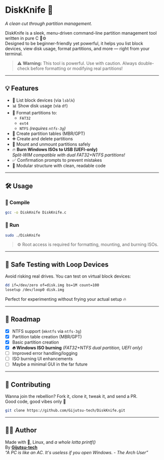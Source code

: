 
# DiskKnife 🔪  
*A clean cut through partition management.*

DiskKnife is a sleek, menu-driven command-line partition management tool written in pure C 🧠⚙️  
Designed to be beginner-friendly yet powerful, it helps you list block devices, view disk usage, format partitions, and more — right from your terminal.

> ⚠️ **Warning:** This tool is powerful. Use with caution. Always double-check before formatting or modifying real partitions!

---

## 💡 Features

- 🧾 List block devices (via `lsblk`)
- 📊 Show disk usage (via `df`)
- 💽 Format partitions to:
  - `FAT32`
  - `ext4`
  - `NTFS` *(requires `ntfs-3g`)*
- 🔧 Create partition tables (MBR/GPT)
- ➕ Create and delete partitions
- 📁 Mount and unmount partitions safely
- 🔥 **Burn Windows ISOs to USB (UEFI-only)**  
   *Split-WIM compatible with dual FAT32+NTFS partitions!*
- ✅ Confirmation prompts to prevent mistakes
- 🤖 Modular structure with clean, readable code

---

## 🛠️ Usage

### 🧪 Compile
```bash
gcc -o DiskKnife DiskKnife.c
```

### 🚀 Run
```bash
sudo ./DiskKnife
```
> ⚙️ Root access is required for formatting, mounting, and burning ISOs.

---

## 🧪 Safe Testing with Loop Devices

Avoid risking real drives. You can test on virtual block devices:

```bash
dd if=/dev/zero of=disk.img bs=1M count=100
losetup /dev/loop0 disk.img
```

Perfect for experimenting without frying your actual setup 🔥

---

## 🔮 Roadmap

- [x] NTFS support (`mkntfs` via `ntfs-3g`)
- [x] Partition table creation (MBR/GPT)
- [x] Basic partition creation
- [x] **🔥 Windows ISO burning** *(FAT32+NTFS dual partition, UEFI only)*
- [ ] Improved error handling/logging
- [ ] ISO burning UI enhancements
- [ ] Maybe a minimal GUI in the far future

---

## 🤝 Contributing

Wanna join the rebellion? Fork it, clone it, tweak it, and send a PR.  
Good code, good vibes only 🖤

```bash
git clone https://github.com/Gijutsu-tech/DiskKnife.git
```

---

## 🧑‍💻 Author

Made with 💜, Linux, and *a whole lotta printf()*  
By **[Gijutsu-tech](https://github.com/Gijutsu-tech)**  
_“A PC is like an AC. It's useless if you open Windows. - The Arch User”_
